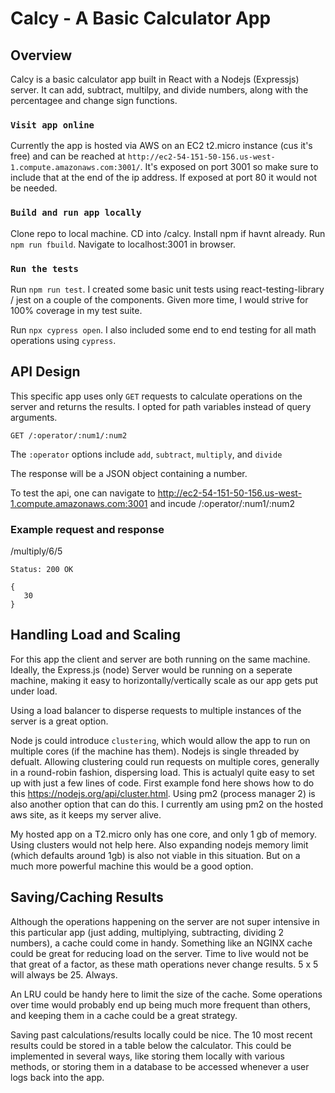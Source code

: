 # Calcy - A Basic Calculator App

## Overview

Calcy is a basic calculator app built in React with a Nodejs (Expressjs) server. It can add, subtract, multilpy, and divide numbers, along with the percentagee and change sign functions.

### `Visit app online`

Currently the app is hosted via AWS on an EC2 t2.micro instance (cus it's free) and can be reached at `http://ec2-54-151-50-156.us-west-1.compute.amazonaws.com:3001/`. It's exposed on port 3001 so make sure to include that at the end of the ip address. If exposed at port 80 it would not be needed. 

### `Build and run app locally`

Clone repo to local machine. CD into /calcy. Install npm if havnt already. Run `npm run fbuild`. Navigate to localhost:3001 in browser.

### `Run the tests`

Run `npm run test`.  I created some basic unit tests using react-testing-library / jest on a couple of the components. Given more time, I would strive for 100% coverage in my test suite.

Run `npx cypress open`. I also included some end to end testing for all math operations using `cypress`.

## API Design

This specific app uses only `GET` requests to calculate operations on the server and returns the results. I opted for path variables instead of query arguments. 

```
GET /:operator/:num1/:num2
```

The `:operator` options include `add`, `subtract`, `multiply`, and `divide`

The response will be a JSON object containing a number.

To test the api, one can navigate to http://ec2-54-151-50-156.us-west-1.compute.amazonaws.com:3001 and incude /:operator/:num1/:num2

### Example request and response

/multiply/6/5

`Status: 200 OK`
```
{
   30
}
```


## Handling Load and Scaling

For this app the client and server are both running on the same machine.  Ideally, the Express.js (node) Server would be running on a seperate machine, making it easy to horizontally/vertically scale as our app gets put under load.

Using a load balancer to disperse requests to multiple instances of the server is a great option. 

Node js could introduce `clustering`,  which would allow the app to run on multiple cores (if the machine has them).  Nodejs is single threaded by defualt.  Allowing clustering could run requests on multiple cores, generally in a round-robin fashion, dispersing load. This is actualyl quite easy to set up with just a few lines of code. First example fond here shows how to do this https://nodejs.org/api/cluster.html.  Using pm2 (process manager 2) is also another option that can do this. I currently am using pm2 on the hosted aws site, as it keeps my server alive. 

My hosted app on a T2.micro only has one core, and only 1 gb of memory.  Using clusters would not help here. Also expanding nodejs memory limit (which defaults around 1gb) is also not viable in this situation.  But on a much more powerful machine this would be a good option. 


## Saving/Caching Results 

Although the operations happening on the server are not super intensive in this particular app (just adding, multiplying, subtracting, dividing 2 numbers), a cache could come in handy.  Something like an NGINX cache could be great for reducing load on the server.  Time to live would not be that great of a factor, as these math operations never change results.  5 x 5 will always be 25. Always.

An LRU could be handy here to limit the size of the cache.  Some operations over time would probably end up being much more frequent than others, and keeping them in a cache could be a great strategy.

Saving past calculations/results locally could be nice.  The 10 most recent results could be stored in a table below the calculator.  This could be implemented in several ways, like storing them locally with various methods, or storing them in a database to be accessed whenever a user logs back into the app. 

